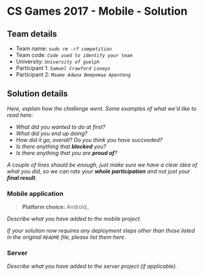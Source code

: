 # CS Games 2017 - Mobile - Solution

## Team details

- Team name: _`sudo rm -rf competition`_
- Team code: _`Code used to identify your team`_
- University: _`University of guelph`_
- Participant 1: _`Samuel Crawford Loveys`_
- Participant 2: _`Maame Adwoa Bempomaa Apenteng`_

## Solution details

_Here, explain how the challenge went. Some examples of what we'd like to read here:_
 
- _What did you wanted to do at first?_
- _What did you end up doing?_
- _How did it go, overall? Do you think you have succeeded?_
- _Is there anything that **blocked** you?_
- _Is there anything that you are **proud of**?_

_A couple of lines should be enough, just make sure we have a clear idea of what you did, so we can rate your **whole participation** and not just your **final result**._

### Mobile application

> **Platform choice:** Android_

_Describe what you have added to the mobile project._

_If your solution now requires any deployment steps other than those listed in the original `README` file, please list them here._

### Server

_Describe what you have added to the server project (if applicable)._